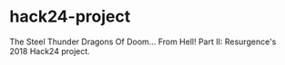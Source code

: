 # hack24-project
The Steel Thunder Dragons Of Doom... From Hell! Part II: Resurgence's 2018 Hack24 project.
